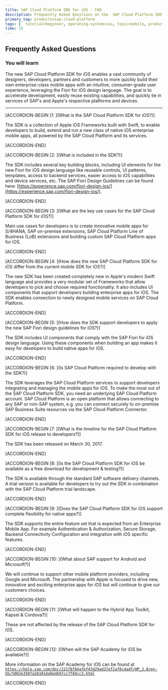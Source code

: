 ```yaml
---
title: SAP Cloud Platform SDK for iOS - FAQ
description: Frequently Asked Questions on the  SAP Cloud Platform SDK for iOS
primary_tag: products>sap-cloud-platform
tags: [  tutorial>beginner, operating-system>ios, topic>mobile, products>sap-cloud-platform ]
time: 15
---
```



## Frequently Asked Questions
### You will learn  
The new SAP Cloud Platform SDK for iOS enables a vast community of designers, developers, partners and customers to more quickly build their own enterprise-class mobile apps with an intuitive, consumer-grade user experience, leveraging the Fiori for iOS design language. The goal is to accelerate development, easily reuse existing capabilities, and quickly tie in services of SAP's and Apple's respective platforms and devices.

---

[ACCORDION-BEGIN [1: ](What is the SAP Cloud Platform SDK for iOS?)]

The SDK is a collection of Apple iOS Frameworks built with Swift, to enable developers to build, extend and run a new class of native iOS enterprise mobile apps, all powered by the SAP Cloud Platform and its services.


[ACCORDION-END]

[ACCORDION-BEGIN [2: ](What is included in the SDK?)]

The SDK includes several key building blocks, including UI elements for the new Fiori for iOS design language like reusable controls, UI patterns, templates, access to backend services, easier access to iOS capabilities and device services, etc. The SAP Fiori Design Guidelines can be found here: [https://experience.sap.com/fiori-design-ios/](https://experience.sap.com/fiori-design-ios/).


[ACCORDION-END]


[ACCORDION-BEGIN [3: ](What are the key use cases for the SAP Cloud Platform SDK for iOS?)]

Main use cases for developers is to create innovative mobile apps for S/4HANA, SAP on-premise extensions, SAP Cloud Platform Line of Business (LoB) extensions and building custom SAP Cloud Platform apps for iOS.


[ACCORDION-END]

[ACCORDION-BEGIN [4: ](How does the new SAP Cloud Platform SDK for iOS differ from the current mobile SDK for iOS?)]

The new SDK has been created completely new in Apple's modern Swift language and provides a very modular set of Frameworks that allow developers to pick and choose required functionality. It also includes UI components that support developers building enterprise apps for iOS.  The SDK enables connection to newly designed mobile services on SAP Cloud Platform.


[ACCORDION-END]

[ACCORDION-BEGIN [5: ](How does the SDK support developers to apply the new SAP Fiori design guidelines for iOS?)]

The SDK includes UI components that comply with the SAP Fiori for iOS design language. Using these components when building an app makes it easy for developers to build native apps for iOS.


[ACCORDION-END]

[ACCORDION-BEGIN [6: ](Is SAP Cloud Platform required to develop with the SDK?)]

The SDK leverages the SAP Cloud Platform services to support developers integrating and managing the mobile apps for iOS. To make the most out of the SAP Cloud Platform SDK, you need an underlying SAP Cloud Platform account. SAP Cloud Platform is an open platform that allows connecting to any SAP or non-SAP system, e.g. you can connect securely to on-premise SAP Business Suite resources via the SAP Cloud Platform Connector.


[ACCORDION-END]

[ACCORDION-BEGIN [7: ](What is the timeline for the SAP Cloud Platform SDK for iOS release to developers?)]

The SDK has been released on March 30, 2017.


[ACCORDION-END]

[ACCORDION-BEGIN [8: ](Is the SAP Cloud Platform SDK for iOS be available as a free download for development & testing?)]

The SDK is available through the standard SAP software delivery channels. A trial version is available for developers to try out the SDK in combination with the SAP Cloud Platform trial landscape.


[ACCORDION-END]

[ACCORDION-BEGIN [9: ](Does the SAP Cloud Platform SDK for iOS support complete flexibility for native apps?)]

The SDK supports the entire feature set that is expected from an Enterprise Mobile App. For example Authentication & Authorization, Secure Storage, Backend Connectivity Configuration and integration with iOS specific features.


[ACCORDION-END]

[ACCORDION-BEGIN [10: ](What about SAP support for Android and Microsoft?)]

We will continue to support other mobile platform providers, including Google and Microsoft. The partnership with Apple is focused to drive new, innovative and exciting enterprise apps for iOS but will continue to give our customers choices.


[ACCORDION-END]

[ACCORDION-BEGIN [11: ](What will happen to the Hybrid App Toolkit, Kapsel & Cordova?)]

These are not affected by the release of the SAP Cloud Platform SDK for iOS.


[ACCORDION-END]

[ACCORDION-BEGIN [12: ](When will the SAP Academy for iOS be available?)]

More information on the SAP Academy for iOS can be found at [`https://help.sap.com/doc/221f8f84afef43d29ad37ef2af0c4adf/HP_2.0/en-US/5002e3507a261014a0edb97cc7f84cc3.html`](https://help.sap.com/doc/221f8f84afef43d29ad37ef2af0c4adf/HP_2.0/en-US/5002e3507a261014a0edb97cc7f84cc3.html)


[ACCORDION-END]
